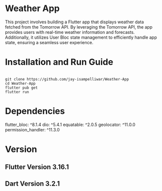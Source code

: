 # Weather App

This project involves building a Flutter app that displays weather data fetched from the Tomorrow API. By leveraging the Tomorrow API, the app provides users with real-time weather information and forecasts. Additionally, it utilizes User Bloc state management to efficiently handle app state, ensuring a seamless user experience. 

# Installation and Run Guide
```

git clone https://github.com/jay-isampelliwar/Weather-App
cd Weather-App
flutter pub get
flutter run

```

# Dependencies
  flutter_bloc: ^8.1.4
  dio: ^5.4.1
  equatable: ^2.0.5
  geolocator: ^11.0.0
  permission_handler: ^11.3.0

# Version
## Flutter Version 3.16.1
## Dart Version 3.2.1

